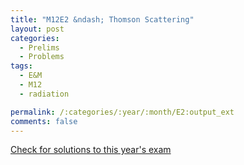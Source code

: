 ```yaml
---
title: "M12E2 &ndash; Thomson Scattering"
layout: post
categories:
  - Prelims
  - Problems
tags:
  - E&M
  - M12
  - radiation

permalink: /:categories/:year/:month/E2:output_ext
comments: false
---
```

<object data="2012M2E.pdf" type="application/pdf" width="100%" height="500"></object>
<div class="message"><a href='https://princetonprelim.com/prelim/29/'>Check for solutions to this year's exam</a></div>
